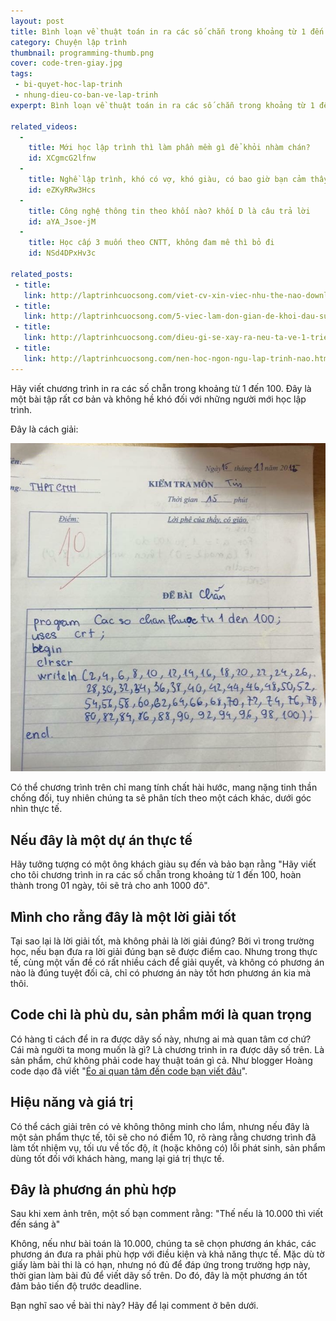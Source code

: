 ```yaml
---
layout: post
title: Bình loạn về thuật toán in ra các số chẵn trong khoảng từ 1 đến 100
category: Chuyện lập trình
thumbnail: programming-thumb.png
cover: code-tren-giay.jpg
tags:
 - bi-quyet-hoc-lap-trinh
 - nhung-dieu-co-ban-ve-lap-trinh
experpt: Bình loạn về thuật toán in ra các số chẵn trong khoảng từ 1 đến 100

related_videos:
  -
    title: Mới học lập trình thì làm phần mềm gì để khỏi nhàm chán?
    id: XCgmcG2lfnw
  -
    title: Nghề lập trình, khó có vợ, khó giàu, có bao giờ bạn cảm thấy chán nản
    id: eZKyRRw3Hcs
  -
    title: Công nghệ thông tin theo khối nào? khối D là câu trả lời
    id: aYA_Jsoe-jM
  -
    title: Học cấp 3 muốn theo CNTT, không đam mê thì bỏ đi
    id: NSd4DPxHv3c

related_posts:
 - title: 
   link: http://laptrinhcuocsong.com/viet-cv-xin-viec-nhu-the-nao-download-mau-cv.html
 - title: 
   link: http://laptrinhcuocsong.com/5-viec-lam-don-gian-de-khoi-dau-su-nghiep-lap-trinh-vien-nghiem-tuc.html
 - title: 
   link: http://laptrinhcuocsong.com/dieu-gi-se-xay-ra-neu-ta-ve-1-trieu-div-len-man-hinh.html
 - title:
   link: http://laptrinhcuocsong.com/nen-hoc-ngon-ngu-lap-trinh-nao.html
---
```


Hãy viết chương trình in ra các số chẵn trong khoảng từ 1 đến 100. Đây là một bài tập rất cơ bản và không hề khó đối với những người mới học lập trình.

Đây là cách giải:

![thuật toán in ra các số chẵn trong khoảng từ 1 đến 100](images/code-tren-giay.jpg)

Có thể chương trình trên chỉ mang tính chất hài hước, mang nặng tinh thần chống đối, tuy nhiên chúng ta sẽ phân tích theo một cách khác, dưới góc nhìn thực tế.

## Nếu đây là một dự án thực tế

Hãy tưởng tượng có một ông khách giàu sụ đến và bảo bạn rằng "Hãy viết cho tôi chương trình in ra các số chẵn trong khoảng từ 1 đến 100, hoàn thành trong 01 ngày, tôi sẽ trả cho anh 1000 đô".

## Mình cho rằng đây là một lời giải tốt

Tại sao lại là lời giải tốt, mà không phải là lời giải đúng? Bởi vì trong trường học, nếu bạn đưa ra lời giải đúng bạn sẽ được điểm cao. Nhưng trong thực tế, cùng một vấn đề có rất nhiều cách để giải quyết, và không có phương án nào là đúng tuyệt đối cả, chỉ có phương án này tốt hơn phương án kia mà thôi.

## Code chỉ là phù du, sản phẩm mới là quan trọng

Có hàng tỉ cách để in ra được dãy số này, nhưng ai mà quan tâm cơ chứ? Cái mà người ta mong muốn là gì? Là chương trình in ra được dãy số trên. Là sản phẩm, chứ không phải code hay thuật toán gì cả. Như blogger Hoàng code dạo đã viết "[Éo ai quan tâm đến code bạn viết đâu](https://toidicodedao.com/2015/05/21/eo-ai-quan-tam-den-code-ban-viet-dau/)".

## Hiệu năng và giá trị

Có thể cách giải trên có vẻ không thông minh cho lắm, nhưng nếu đây là một sản phẩm thực tế, tôi sẽ cho nó điểm 10, rõ ràng rằng chương trình đã làm tốt nhiệm vụ, tối ưu về tốc độ, ít (hoặc không có) lỗi phát sinh, sản phẩm dùng tốt đối với khách hàng, mang lại giá trị thực tế.

## Đây là phương án phù hợp

Sau khi xem ảnh trên, một số bạn comment rằng: "Thế nếu là 10.000 thì viết đến sáng à"

Không, nếu như bài toán là 10.000, chúng ta sẽ chọn phương án khác, các phương án đưa ra phải phù hợp với điều kiện và khả năng thực tế. Mặc dù tờ giấy làm bài thi là có hạn, nhưng nó đủ để đáp ứng trong trường hợp này, thời gian làm bài đủ để viết dãy số trên. Do đó, đây là một phương án tốt đảm bảo tiến độ trước deadline.

Bạn nghĩ sao về bài thi này? Hãy để lại comment ở bên dưới.


